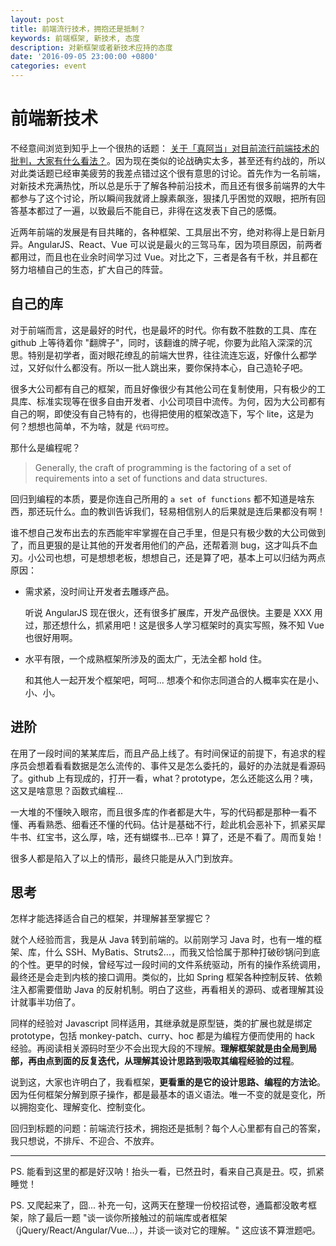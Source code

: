 ```yaml
---
layout: post
title: 前端流行技术，拥抱还是抵制？
keywords: 前端框架, 新技术, 态度
description: 对新框架或者新技术应持的态度
date: '2016-09-05 23:00:00 +0800'
categories: event
---
```


# 前端新技术

不经意间浏览到知乎上一个很热的话题： [关于「真阿当」对目前流行前端技术的批判，大家有什么看法？](https://www.zhihu.com/question/38924821)。因为现在类似的论战确实太多，甚至还有约战的，所以对此类话题已经审美疲劳的我差点错过这个很有意思的讨论。首先作为一名前端，对新技术充满热忱，所以总是乐于了解各种前沿技术，而且还有很多前端界的大牛都参与了这个讨论，所以瞬间我就肾上腺素飙涨，狠揉几乎困觉的双眼，把所有回答基本都过了一遍，以致最后不能自已，非得在这发表下自己的感慨。

近两年前端的发展是有目共睹的，各种框架、工具层出不穷，绝对称得上是日新月异。AngularJS、React、Vue 可以说是最火的三驾马车，因为项目原因，前两者都用过，而且也在业余时间学习过 Vue。对比之下，三者是各有千秋，并且都在努力培植自己的生态，扩大自己的阵营。

## 自己的库

对于前端而言，这是最好的时代，也是最坏的时代。你有数不胜数的工具、库在 github 上等待着你 "翻牌子"，同时，该翻谁的牌子呢，你要为此陷入深深的沉思。特别是初学者，面对眼花缭乱的前端大世界，往往流连忘返，好像什么都学过，又好似什么都没有。所以一批人跳出来，要你保持本心，自己造轮子吧。

很多大公司都有自己的框架，而且好像很少有其他公司在复制使用，只有极少的工具库、标准实现等在很多自由开发者、小公司项目中流传。为何，因为大公司都有自己的啊，即使没有自己特有的，也得把使用的框架改造下，写个 lite，这是为何？想想也简单，不为啥，就是 `代码可控`。

那什么是编程呢？

> Generally, the craft of programming is the factoring of a set of requirements into a set of functions and data structures.

回归到编程的本质，要是你连自己所用的 `a set of functions` 都不知道是啥东西，那还玩什么。血的教训告诉我们，轻易相信别人的后果就是连后果都没有啊！

谁不想自己发布出去的东西能牢牢掌握在自己手里，但是只有极少数的大公司做到了，而且更狠的是让其他的开发者用他们的产品，还帮着测 bug，这才叫兵不血刃。小公司也想，可是想想老板，想想自己，还是算了吧，基本上可以归结为两点原因：

- 需求紧，没时间让开发者去雕琢产品。

  听说 AngularJS 现在很火，还有很多扩展库，开发产品很快。主要是 XXX 用过，那还想什么，抓紧用吧！这是很多人学习框架时的真实写照，殊不知 Vue 也很好用啊。

- 水平有限，一个成熟框架所涉及的面太广，无法全都 hold 住。

  和其他人一起开发个框架吧，呵呵... 想凑个和你志同道合的人概率实在是小、小、小。

## 进阶

在用了一段时间的某某库后，而且产品上线了。有时间保证的前提下，有追求的程序员会想着看看数据是怎么流传的、事件又是怎么委托的，最好的办法就是看源码了。github 上有现成的，打开一看，what？prototype，怎么还能这么用？咦，这又是啥意思？函数式编程...

一大堆的不懂映入眼帘，而且很多库的作者都是大牛，写的代码都是那种一看不懂、再看熟悉、细看还不懂的代码。估计是基础不行，趁此机会恶补下，抓紧买犀牛书、红宝书，这么厚，啥，还有蝴蝶书...已卒！算了，还是不看了。周而复始！

很多人都是陷入了以上的情形，最终只能是从入门到放弃。

## 思考

怎样才能选择适合自己的框架，并理解甚至掌握它？

就个人经验而言，我是从 Java 转到前端的。以前刚学习 Java 时，也有一堆的框架、库，什么 SSH、MyBatis、Struts2...，而我又恰恰属于那种打破砂锅问到底的个性。更早的时候，曾经写过一段时间的文件系统驱动，所有的操作系统调用，最终还是会走到内核的接口调用。类似的，比如 Spring 框架各种控制反转、依赖注入都需要借助 Java 的反射机制。明白了这些，再看相关的源码、或者理解其设计就事半功倍了。

同样的经验对 Javascript 同样适用，其继承就是原型链，类的扩展也就是绑定 prototype，包括 monkey-patch、curry、hoc 都是为编程方便而使用的 hack 经验。再阅读相关源码时至少不会出现大段的不理解。**理解框架就是由全局到局部，再由点到面的反复迭代，从理解其设计思路到吸取其编程经验的过程**。

说到这，大家也许明白了，我看框架，**更看重的是它的设计思路、编程的方法论**。因为任何框架分解到原子操作，都是最基本的语义语法。唯一不变的就是变化，所以拥抱变化、理解变化、控制变化。

回归到标题的问题：前端流行技术，拥抱还是抵制？每个人心里都有自己的答案，我只想说，不排斥、不迎合、不放弃。

--------------------------------------------------------------------------------

PS. 能看到这里的都是好汉呐！抬头一看，已然丑时，看来自己真是丑。哎，抓紧睡觉！

PS. 又爬起来了，囧... 补充一句，这两天在整理一份校招试卷，通篇都没敢考框架，除了最后一题 "谈一谈你所接触过的前端库或者框架（jQuery/React/Angular/Vue...），并谈一谈对它的理解。" 这应该不算泄题吧。
